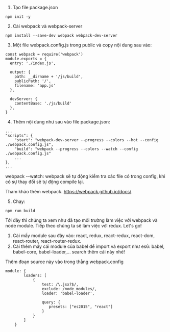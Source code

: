 1. Tạo file package.json

`npm init -y`

2. Cài webpack và webpack-server

`npm install --save-dev webpack webpack-dev-server`

3. Một file webpack.config.js trong public và copy nội dung sau vào:

```
const webpack = require('webpack')
module.exports = {
  entry: './index.js',

  output: {
    path: __dirname + '/js/build',
    publicPath: '/',
    filename: 'app.js'
  },

  devServer: {
    contentBase: './js/build'
  },
}
```

4. Thêm nội dung như sau vào file package.json: 

```
...
"scripts": {
    "start": "webpack-dev-server --progress --colors --hot --config ./webpack.config.js",
    "build": "webpack --progress --colors --watch --config ./webpack.config.js"
    ...
},
...
```
webpack --watch: webpack sẽ tự động kiểm tra các file có trong config, khi có sự thay đổi sẽ tự động compile lại.

Tham khảo thêm webpack.
https://webpack.github.io/docs/

5. Chạy:

`npm run build`


Tới đây thì chúng ta xem như đã tạo môi trường làm việc với webpack và node module. Tiếp theo chúng ta sẽ làm việc với redux. Let's go!

1. Cài mấy module sau đây vào: react, redux, react-redux, react-dom, react-router, react-router-redux.
2. Cài thêm mấy cái module của babel để import và export như es6: babel, babel-core, babel-loader,... search thêm cái này nhé!

Thêm đoạn source này vào trong thằng webpack.config 
```
module: {
		loaders: [
			{
				test: /\.jsx?$/,
				exclude: /node_modules/,
				loader: 'babel-loader',

		        query: {
		           presets: ["es2015", "react"]
		        }
	    	}
		]
	}
```

